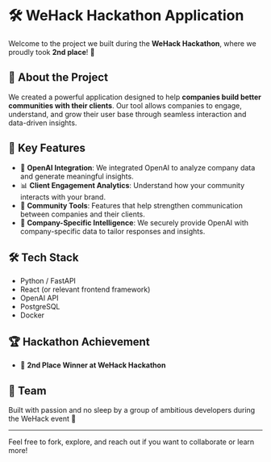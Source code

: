 # 🛠️ WeHack Hackathon Application

Welcome to the project we built during the **WeHack Hackathon**, where we proudly took **2nd place**! 🎉

## 🚀 About the Project

We created a powerful application designed to help **companies build better communities with their clients**. Our tool allows companies to engage, understand, and grow their user base through seamless interaction and data-driven insights.

## 🧠 Key Features

- 🤖 **OpenAI Integration**: We integrated OpenAI to analyze company data and generate meaningful insights.
- 📊 **Client Engagement Analytics**: Understand how your community interacts with your brand.
- 💬 **Community Tools**: Features that help strengthen communication between companies and their clients.
- 🔐 **Company-Specific Intelligence**: We securely provide OpenAI with company-specific data to tailor responses and insights.

## 🛠️ Tech Stack

- Python / FastAPI
- React (or relevant frontend framework)
- OpenAI API
- PostgreSQL
- Docker

## 🏆 Hackathon Achievement

- 🥈 **2nd Place Winner at WeHack Hackathon**

## 📢 Team

Built with passion and no sleep by a group of ambitious developers during the WeHack event 💪

---

Feel free to fork, explore, and reach out if you want to collaborate or learn more!
